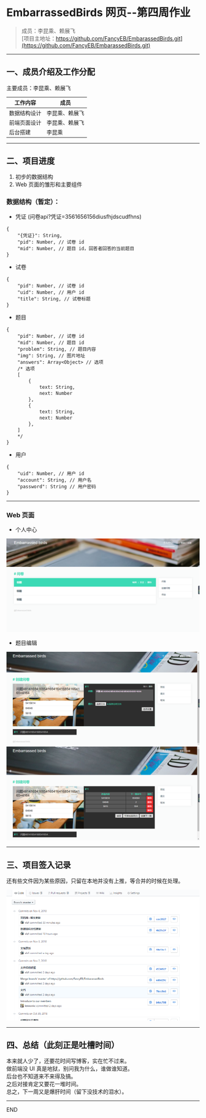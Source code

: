 # EmbarrassedBirds 网页--第四周作业

> 成员：李昆乘、赖展飞  
[项目主地址：https://github.com/FancyEB/EmbarassedBirds.git](https://github.com/FancyEB/EmbarassedBirds.git)  


***

## 一、成员介绍及工作分配
主要成员：李昆乘、赖展飞  

| 工作内容 | 成员 |
|--|--|
| 数据结构设计 | 李昆乘、赖展飞 |
| 前端页面设计 | 李昆乘、赖展飞 |
| 后台搭建 | 李昆乘 | 

***

## 二、项目进度
1. 初步的数据结构
2. Web 页面的雏形和主要组件

### 数据结构（暂定）：  
- 凭证 (问卷api?凭证=3561656156diusfhjdscudfhns)
```text
{
    "{凭证}": String,
    "pid": Number, // 试卷 id
    "mid": Number, // 题目 id，回答者回答的当前题目
}
```

- 试卷
```text
{
    "pid": Number, // 试卷 id
    "uid": Number, // 用户 id
    "title": String, // 试卷标题
}
```

- 题目
```text
{
    "pid": Number, // 试卷 id
    "mid": Number, // 题目 id
    "problem": String, // 题目内容
    "img": String, // 图片地址
    "answers": Array<Object> // 选项
    /* 选项
    [
        {
            text: String,
            next: Number
        },
        {
            text: String,
            next: Number
        },
    ]
    */
}
```

- 用户
```text
{
    "uid": Number, // 用户 id
    "account": String, // 用户名
    "password": String // 用户密码
}
```

***

### Web 页面
- 个人中心

![](https://github.com/FancyEB/EmbarassedBirds/raw/master/boke/Web页面截图3.png)  

- 题目编辑  

![](https://github.com/FancyEB/EmbarassedBirds/raw/master/boke/Web页面截图2.png)  
![](https://github.com/FancyEB/EmbarassedBirds/raw/master/boke/Web页面截图1.png)


***

## 三、项目签入记录
还有些文件因为某些原因，只留在本地并没有上推，等合并的时候在处理。

![](https://github.com/FancyEB/EmbarassedBirds/raw/master/boke/签入记录截图1.png)

***

## 四、总结（此刻正是吐槽时间）
本来就人少了，还要花时间写博客，实在忙不过来。  
做前端没 UI 真是地狱，别问我为什么，谁做谁知道。  
后台也不知道来不来得及搞。  
之后对接肯定又要花一堆时间。  
总之，下一周又是爆肝时间（留下没技术的泪水）。

***

END
